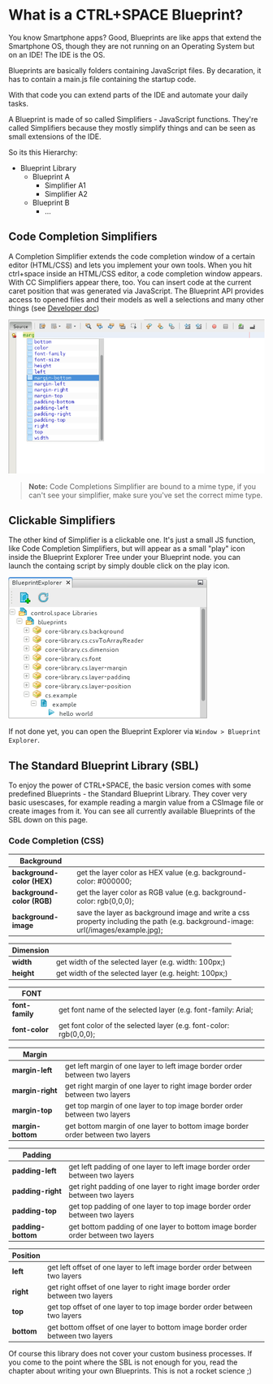 
# What is a CTRL+SPACE Blueprint? #

You know Smartphone apps? Good, Blueprints are like apps that extend the Smartphone OS, though they are not running on an Operating System but on an IDE! The IDE is the OS.

Blueprints are basically folders containing JavaScript files.
By decaration, it has to contain a main.js file containing the startup code.

With that code you can extend parts of the IDE and automate your daily tasks.

A Blueprint is made of so called Simplifiers - JavaScript functions. They're called Simplifiers because they mostly simplify things and can be seen as small extensions of the IDE.

So its this Hierarchy:

* Blueprint Library
    * Blueprint A
        * Simplifier A1
        * Simplifier A2
    * Blueprint B
        * ...

## Code Completion Simplifiers ##

A Completion Simplifier extends the code completion window of a certain editor (HTML/CSS) and lets you implement your own tools.
When you hit ctrl+space inside an HTML/CSS editor, a code completion window appears. With CC Simplifiers appear there, too. You can insert code at the current caret position that was generated via JavaScript.
The Blueprint API provides access to opened files and their models as well a selections and many other things (see [Developer doc](/developer/api/index.md))

![Execute Blueprints by Code Completion](/images/sbl_code_completion_simplifier.png)

> **Note:** Code Completions Simplifier are bound to a mime type, if you can't see your simplifier, make sure you've set the correct mime type.

## Clickable Simplifiers  ##

The other kind of Simplifier is a clickable one. It's just a small JS function, like Code Completion Simplifiers, but will appear as a small "play" icon inside the Blueprint Explorer Tree under your Blueprint node.
you can launch the containg script by simply double click on the play icon.

![Execute clickable simplifiers](/images/sbl_clickable_simplifier.png)

If not done yet, you can open the Blueprint Explorer via `Window > Blueprint Explorer`.

## The Standard Blueprint Library (SBL) ##

To enjoy the power of CTRL+SPACE, the basic version comes with some predefined Blueprints - the Standard Blueprint Library.
They cover very basic usescases, for example reading a margin value from a CSImage file or create images from it.
You can see all currently available Blueprints of the SBL down on this page.

### Code Completion (CSS) ###

|Background||
|-|-|
| **background-color (HEX)** | get the layer color as HEX value (e.g. background-color: #000000; |
| **background-color (RGB)** | get the layer color as RGB value (e.g. background-color: rgb(0,0,0); |
| **background-image** | save the layer as background image and write a css property including the path (e.g. background-image: url(/images/example.jpg); |

|Dimension||
|-|-|
| **width** | get width of the selected layer (e.g. width: 100px;) |
| **height** | get width of the selected layer (e.g. height: 100px;) |

|FONT||
|-|-|
| **font-family** | get font name of the selected layer (e.g. font-family: Arial; |
| **font-color** | get font color of the selected layer (e.g. font-color: rgb(0,0,0); |

|Margin||
|-|-|
| **margin-left** | get left margin of one layer to left image border order between two layers |
| **margin-right** | get right margin of one layer to right image border order between two layers |
| **margin-top** | get top margin of one layer to top image border order between two layers |
| **margin-bottom** | get bottom margin of one layer to bottom image border order between two layers |

|Padding||
|-|-|
| **padding-left** | get left padding of one layer to left image border order between two layers |
| **padding-right** | get right padding of one layer to right image border order between two layers |
| **padding-top** | get top padding of one layer to top image border order between two layers |
| **padding-bottom** | get bottom padding of one layer to bottom image border order between two layers |

|Position||
|-|-|
| **left** | get left offset of one layer to left image border order between two layers |
| **right** | get right offset of one layer to right image border order between two layers |
| **top** | get top offset of one layer to top image border order between two layers |
| **bottom** | get bottom offset of one layer to bottom image border order between two layers |

Of course this library does not cover your custom business processes. If you come to the point where the SBL is not enough
for you, read the chapter about writing your own Blueprints. This is not a rocket science ;)